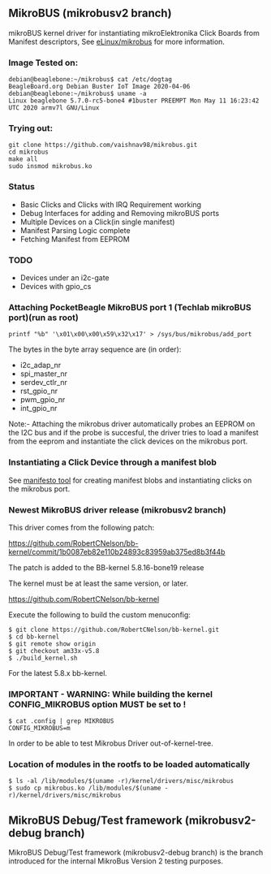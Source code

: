 ## MikroBUS (mikrobusv2 branch)

mikroBUS kernel driver for instantiating mikroElektronika Click Boards from Manifest descriptors, See [eLinux/mikrobus](https://elinux.org/mikrobus) for more information.

### Image Tested on:
```
debian@beaglebone:~/mikrobus$ cat /etc/dogtag 
BeagleBoard.org Debian Buster IoT Image 2020-04-06
debian@beaglebone:~/mikrobus$ uname -a
Linux beaglebone 5.7.0-rc5-bone4 #1buster PREEMPT Mon May 11 16:23:42 UTC 2020 armv7l GNU/Linux
```

### Trying out:

```
git clone https://github.com/vaishnav98/mikrobus.git
cd mikrobus
make all
sudo insmod mikrobus.ko
```
### Status

* Basic Clicks and Clicks with IRQ Requirement working
* Debug Interfaces for adding and Removing mikroBUS ports
* Multiple Devices on a Click(in single manifest)
* Manifest Parsing Logic complete
* Fetching Manifest from EEPROM

### TODO
* Devices under an i2c-gate
* Devices with gpio_cs

### Attaching PocketBeagle MikroBUS port 1 (Techlab mikroBUS port)(run as root)
```
printf "%b" '\x01\x00\x00\x59\x32\x17' > /sys/bus/mikrobus/add_port
```
The bytes in the byte array sequence are (in order):
* i2c_adap_nr
* spi_master_nr
* serdev_ctlr_nr
* rst_gpio_nr
* pwm_gpio_nr
* int_gpio_nr

Note:- Attaching the mikrobus driver automatically probes an EEPROM on the I2C bus and if the probe is succesful, the driver tries to load a manifest from the eeprom and instantiate the click devices on the mikrobus port.

### Instantiating a Click Device through a manifest blob

See [manifesto tool](https://github.com/vaishnav98/manifesto/tree/mikrobus) for creating manifest blobs and instantiating clicks on the mikrobus port.

### Newest MikroBUS driver release (mikrobusv2 branch)

This driver comes from the following patch:

https://github.com/RobertCNelson/bb-kernel/commit/1b0087eb82e110b24893c83959ab375ed8b3f44b

The patch is added to the BB-kernel 5.8.16-bone19 release

The kernel must be at least the same version, or later.

https://github.com/RobertCNelson/bb-kernel

Execute the following to build the custom menuconfig:

	$ git clone https://github.com/RobertCNelson/bb-kernel.git
	$ cd bb-kernel
	$ git remote show origin
	$ git checkout am33x-v5.8
	$ ./build_kernel.sh

For the latest 5.8.x bb-kernel.

### IMPORTANT - WARNING: While building the kernel CONFIG_MIKROBUS option MUST be set to <m>!

	$ cat .config | grep MIKROBUS
	CONFIG_MIKROBUS=m

In order to be able to test Mikrobus Driver out-of-kernel-tree.

### Location of modules in the rootfs to be loaded automatically

	$ ls -al /lib/modules/$(uname -r)/kernel/drivers/misc/mikrobus
	$ sudo cp mikrobus.ko /lib/modules/$(uname -r)/kernel/drivers/misc/mikrobus

## MikroBUS Debug/Test framework (mikrobusv2-debug branch)

MikroBUS Debug/Test framework (mikrobusv2-debug branch) is the branch introduced for the internal
MikroBus Version 2 testing purposes.
